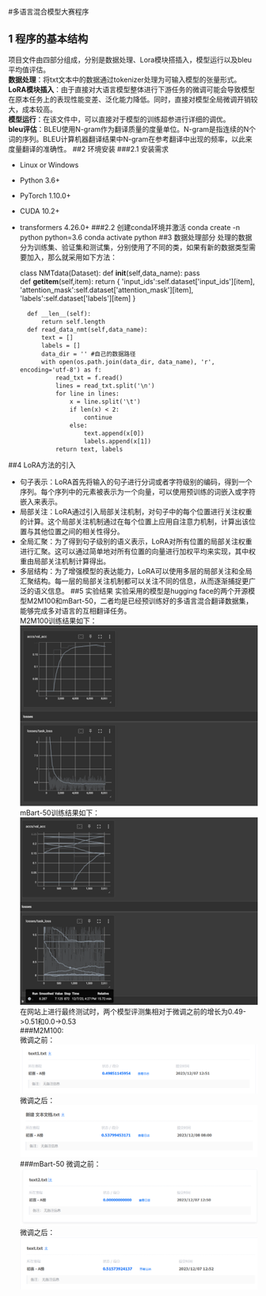 #多语言混合模型大赛程序
## 1 程序的基本结构
项目文件由四部分组成，分别是数据处理、Lora模块搭插入，模型运行以及bleu平均值评估。  
**数据处理**：将txt文本中的数据通过tokenizer处理为可输入模型的张量形式。  
**LoRA模块插入**：由于直接对大语言模型整体进行下游任务的微调可能会导致模型在原本任务上的表现性能变差、泛化能力降低。同时，直接对模型全局微调开销较大，成本较高。  
**模型运行**：在该文件中，可以直接对于模型的训练超参进行详细的调优。  
**bleu评估**：BLEU使用N-gram作为翻译质量的度量单位。N-gram是指连续的N个词的序列。BLEU计算机器翻译结果中N-gram在参考翻译中出现的频率，以此来度量翻译的准确性。
##2 环境安装
###2.1 安装需求
- Linux or Windows
- Python 3.6+
- PyTorch 1.10.0+
- CUDA 10.2+
- transformers 4.26.0+ 
###2.2 创建conda环境并激活
		conda create -n python python=3.6
   		conda activate python
##3 数据处理部分
处理的数据分为训练集、验证集和测试集，分别使用了不同的类，如果有新的数据类型需要加入，那么就采用如下方法：  

	class NMTdata(Dataset):
	    def __init__(self,data_name):
			pass	                                                         
	    def __getitem__(self,item):
	        return {
	            'input_ids':self.dataset['input_ids'][item],
	            'attention_mask':self.dataset['attention_mask'][item],
	            'labels':self.dataset['labels'][item]
	        }
	
	
	    def __len__(self):
	        return self.length
	    def read_data_nmt(self,data_name):
	        text = []
	        labels = []
	        data_dir = '' #自己的数据路径
	        with open(os.path.join(data_dir, data_name), 'r', encoding='utf-8') as f:
	            read_txt = f.read()
	            lines = read_txt.split('\n')
	            for line in lines:
	                x = line.split('\t')
	                if len(x) < 2:
	                    continue
	                else:
	                    text.append(x[0])
	                    labels.append(x[1])
	            return text, labels
##4 LoRA方法的引入
* 句子表示：LoRA首先将输入的句子进行分词或者字符级别的编码，得到一个序列。每个序列中的元素被表示为一个向量，可以使用预训练的词嵌入或字符嵌入来表示。
* 局部关注：LoRA通过引入局部关注机制，对句子中的每个位置进行关注权重的计算。这个局部关注机制通过在每个位置上应用自注意力机制，计算出该位置与其他位置之间的相关性得分。
* 全局汇聚：为了得到句子级别的语义表示，LoRA对所有位置的局部关注权重进行汇聚。这可以通过简单地对所有位置的向量进行加权平均来实现，其中权重由局部关注机制计算得出。
* 多层结构：为了增强模型的表达能力，LoRA可以使用多层的局部关注和全局汇聚结构。每一层的局部关注机制都可以关注不同的信息，从而逐渐捕捉更广泛的语义信息。
##5 实验结果
实验采用的模型是hugging face的两个开源模型M2M100和mBart-50，二者均是已经预训练好的多语言混合翻译数据集，能够完成多对语言的互相翻译任务。  
M2M100训练结果如下：
![](1.png)
mBart-50训练结果如下：
![](2.png) 
在网站上进行最终测试时，两个模型评测集相对于微调之前的增长为0.49->0.51和0.0->0.53   
###M2M100:  
微调之前：
![](5.png)
微调之后：
![](3.png)
###mBart-50
微调之前：
![](6.png)
微调之后：
![](4.png)


